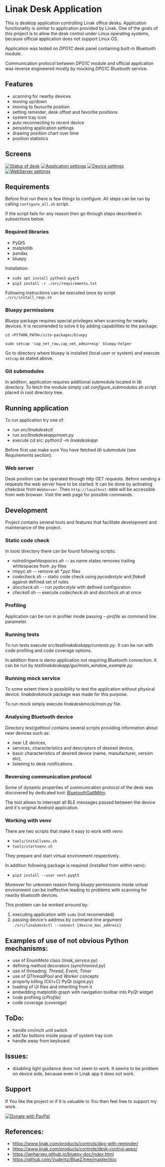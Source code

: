 # Linak Desk Application
This is desktop application controlling Linak office desks. Application functionality is 
similar to application provided by Linak. 
One of the goals of this project is to allow the desk control under Linux operating 
systems, because official application does not support Linux OS. 

Application was tested on *DPG1C* desk panel containing built-in Bluetooth module.

Communication protocol between *DPG1C* module and official application was
reverse engineered mostly by mocking *DPG1C* Bluetooth service.


## Features
- scanning for nearby devices
- moving up/down
- moving to favourite position
- setting reminder, desk offset and favoritie positions
- system tray icon
- auto reconnecting to recent device
- persisting application settings
- drawing position chart over time
- position statistics


## Screens

[![Status of desk](doc/app-screen-status-small.png "Status of desk")](doc/app-screen-status-big.png)
[![Application settings](doc/app-screen-settings-small.png "Application settings")](doc/app-screen-settings-big.png)
[![Device settings](doc/app-screen-device-small.png "Device settings")](doc/app-screen-device-big.png)
[![WebServer settings](doc/app-screen-webserver-small.png "WebServer settings")](doc/app-screen-webserver-big.png)


## Requirements

Before first run there is few things to configure. All steps can be run by calling 
`configure_all.sh` script.

If the script fails for any reason then go through steps described in subsections below.


### Required libraries
- PyQt5
- matplotlib
- pandas
- bluepy

Installation:
- `sudo apt install python3-pyqt5`
- `pip3 install -r ./src/requirements.txt`

Following instructions can be executed once by script `./src/install_reqs.sh`


### Bluepy permissions

*Bluepy* package requires special privileges when scanning for nearby devices.
It is recomended to solve it by adding capabilities to the package:

`cd <PYTHON_PATH>/site-packages/bluepy`

`sudo setcap 'cap_net_raw,cap_net_admin+eip' bluepy-helper`

Go to directory where bluepy is installed (local user or system) and execute `setcap` as stated above.


### Git submodules

In addition, application requires additional submodule located in *lib* directory.
To fetch the module simply call *configure_submodules.sh* script placed in root directory tree.


## Running application

To run application try one of:
- run *src/linakdeskctl*
- run *src/linakdeskapp/main.py* 
- execute *cd src; python3 -m linakdeskapp*

Before first use make sure You have fetched *lib* submodule (see _Requirements_ section).

### Web server

Desk position can be operated through http GET requests. Before sending a requests 
the web server have to be started. It can be done by activating chekcbox from `WebServer`. 
Then `http://localhost:8000` will be accessible from web browser. Visit the web page for possible commands.


## Development

Project contains several tools and features that facilitate development and maintenance of the project.


### Static code check

In *tools* directory there can be found following scripts:
- *notrailingwhitespaces.sh* -- as name states removes trailing whitespaces from _*.py*_ files
- *rmpyc.sh* -- remove all _*.pyc_ files
- *codecheck.sh* -- static code check using *pycodestyle* and *flake8* against defined set of rules
- *doccheck.sh* -- run *pydocstyle* with defined configuration
- *checkall.sh* -- execute *codecheck.sh* and *doccheck.sh* at once


### Profiling

Application can be run in profiler mode passing *--profile* as command line parameter. 


### Running tests

To run tests execute *src/testlinakdeskapp/runtests.py*. It can be run with code profiling 
and code coverage options.

In addition there is demo application not requiring Bluetooth connection. It 
can be run by *testlinakdeskapp/gui/main_window_example.py*.


### Running mock service

To some extent there is possibility to test the application without physical device. *linakdeskmock* package was made
for this purpose.

To run mock simply execute *linakdeskmock/main.py* file.


### Analysing Bluetooth device

Directory *test/gatttool* contains several scripts providing information about near devices such as:
- near LE devices,
- services, characteristics and descriptors of desired device,
- basic characteristics of desired device (name, manufacturer, version etc),
- listening to desk notifications


### Reversing communication protocol

Some of dynamic properties of communication protocol of the desk was 
discovered by dedicated tool: [BluetoothGattMitm](https://github.com/anetczuk/BluetoothGattMitm).

The tool allows to intercept all BLE messages passed between the device and it's original Android application.


### Working with venv

There are two scripts that make it easy to work with *venv*:
- `tools/installvenv.sh`
- `tools/startvenv.sh`

They prepare and start virtual environment respectively.

In addition following package is required (installed from within venv):
- `pip3 install --user vext.pyqt5`

Moreover for unknown reason fixing *bluepy* permissions inside virtual environment can be ineffective leading
to problems with scanning for nearby bluetooth devices.

This problem can be worked arround by:
1. executing application with `sudo` (not recomended)
2. passing device's address by command-line argument `./src/linakdeskctl --connect {device_mac_address}`


## Examples of use of not obvious Python mechanisms:
- use of *EnumMeta* class (*linak_service.py*)
- defining method decorators (*synchronied.py*)
- use of threading: *Thread*, *Event*, *Timer*
- use of *QThreadPool* and *Worker* concepts
- properly killing (Ctrl+C) PyQt (*sigint.py*)
- loading of UI files and inheriting from it
- embedding matplotlib graph with navigation toolbar into PyQt widget
- code profiling (*cProfile*)
- code coverage (*coverage*)


## ToDo:
- handle cm/inch unit switch
- add fav buttons inside popup of system tray icon
- handle away from keyboard


## Issues:
- disabling light guidance does not seem to work. It seems to be problem on 
device side, because even in Linak app it does not work.


## Support

If You like the project or if it is valuable to You then feel free to support my work.

[![Donate with PayPal](https://www.paypalobjects.com/en_US/i/btn/btn_donate_LG.gif "Donate with PayPal")](https://www.paypal.com/cgi-bin/webscr?cmd=_s-xclick&hosted_button_id=EZZ5S8DE3RHW4&source=url)


## References:
- https://www.linak.com/products/controls/dpg-with-reminder/
- https://www.linak.com/products/controls/desk-control-apps/
- https://ianharvey.github.io/bluepy-doc/index.html
- https://github.com/Vudentz/BlueZ/tree/master/doc

